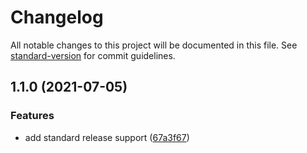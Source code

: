 # Changelog

All notable changes to this project will be documented in this file. See [standard-version](https://github.com/conventional-changelog/standard-version) for commit guidelines.

## 1.1.0 (2021-07-05)


### Features

* add standard release support ([67a3f67](https://github.com/defiresearchers/conventional-commits-test/commit/67a3f67fd2245408fa5306de29ed072c1c6e9c16))
